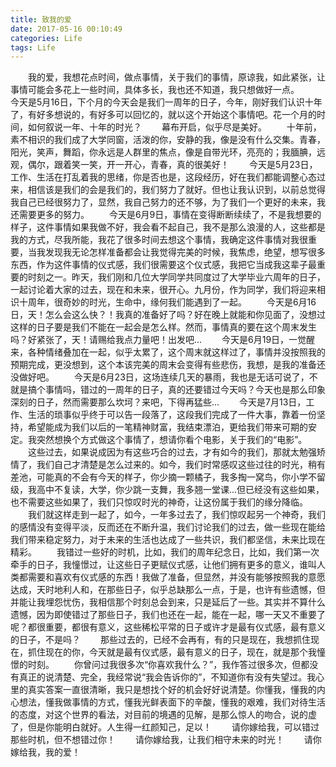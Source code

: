 ```yaml
---
title: 致我的爱
date: 2017-05-16 00:10:49
categories: Life
tags: Life
---
```

&#8195;&#8195;我的爱，我想花点时间，做点事情，关于我们的事情，原谅我，如此紧张，让事情可能会多花上一些时间，具体多长，我也还不知道，我只想做好一点。
&#8195;&#8195;今天是5月16日，下个月的今天会是我们一周年的日子，今年，刚好我们认识十年了，有好多想说的，有好多可以回忆的，就以这个开始这个事情吧。花一个月的时间，如何叙说一年、十年的时光？
&#8195;&#8195;幕布开启，似乎尽是美好。
&#8195;&#8195;十年前，素不相识的我们成了大学同窗，活泼的你，安静的我，像是没有什么交集。青春，阳光，笑声，舞蹈，你永远是人群里的焦点，像是自带光环，亮亮的；我腼腆，远观，偶尔，跟着笑一笑，开一开心，青春，真的很美好！
&#8195;&#8195;今天是5月23日，工作、生活在打乱着我的思绪，你是否也是，这段经历，好在我们都能调整心态过来，相信该是我们的会是我们的，我们努力了就好。但也让我认识到，以前总觉得我自己已经很努力了，显然，我自己努力的还不够，为了我们一个更好的未来，我还需要更多的努力。
&#8195;&#8195;今天是6月9日，事情在变得断断续续了，不是我想要的样子，这件事情如果我做不好，我会看不起自己，我不是那么浪漫的人，这些都是我的方式，尽我所能，我花了很多时间去想这个事情，我确定这件事情对我很重要，当我发现我无论怎样准备都会让我觉得完美的时候，我焦虑，绝望，想写很多东西，作为这件事情的仪式感，我们很需要这个仪式感，我把它当成我这辈子最重要的时刻之一。昨天，我们刚和几位大学同学共同度过了大学毕业六周年的日子，一起讨论着大家的过去，现在和未来，很开心。九月份，作为同学，我们将迎来相识十周年，很奇妙的时光，生命中，缘何我们能遇到了一起。
&#8195;&#8195;今天是6月16日，天！怎么会这么快？！我真的准备好了吗？好在晚上就能和你见面了，没想过这样的日子要是我们不能在一起会是怎么样。然而，事情真的要在这个周末发生吗？好紧张了，天！请赐给我点力量吧！出发吧...
&#8195;&#8195;今天是6月19日，一觉醒来，各种情绪叠加在一起，似乎太累了，这个周末就这样过了，事情并没按照我的预期完成，更没想到，这个本该完美的周末会变得有些悲伤，我想，是我的准备还没做好吧。
&#8195;&#8195;今天是6月23日，这场连续几天的暴雨，我也是无话可说了，不就是搞个事情吗，错过的一周年的日子，真的还要错过今天吗？今天也是那么印象深刻的日子，然而需要那么坎坷？来吧，下得再猛些...
&#8195;&#8195;今天是7月13日，工作、生活的琐事似乎终于可以告一段落了，这段我们完成了一件大事，靠着一份坚持，希望能成为我们以后的一笔精神财富，我结束漂泊，更给我们带来可期的安定。我突然想换个方式做这个事情了，想请你看个电影，关于我们的“电影”。
&#8195;&#8195;这些过去，如果说成因为有这些巧合的过去，才有如今的我们，那就太勉强矫情了，我们自己才清楚是怎么过来的。如今，我们时常感叹这些过往的时光，稍有差池，可能真的不会有今天的样子，你少摘一颗橘子，我多掏一窝鸟，你小学不留级，我高中不复读，大学，你少跳一支舞，我多翘一堂课...但已经没有这些如果，也不需要这些如果了，我们只惊叹时光的神奇，让这份属于我们的缘分降临。
&#8195;&#8195;我们就这样走到一起了，如今，一年多过去了，我们惊叹起另一个神奇，我们的感情没有变得平淡，反而还在不断升温，我们讨论我们的过去，做一些现在能给我们带来稳定努力，对于未来的生活也达成了一些共识，我们都坚信，未来比现在精彩。
&#8195;&#8195;我错过一些好的时机，比如，我们的周年纪念日，比如，我们第一次牵手的日子，我憧憬过，让这些日子更赋仪式感，让他们拥有更多的意义，谁叫人类都需要和喜欢有仪式感的东西！我做了准备，但显然，并没有能够按照我的意愿达成，天时地利人和，在那些日子，似乎总缺那么一点，于是，也许有些遗憾，但并能让我埋怨忧伤，我相信那个时刻总会到来，只是延后了一些。其实并不算什么遗憾，因为即使错过了那些日子，我们也还在一起，能在一起，哪一天又不重要了呢？都很重要，都很有意义，这些稀松平常的日子或许才是最有仪式感，最有意义的日子，不是吗？
&#8195;&#8195;那些过去的，已经不会再有，有的只是现在，我想抓住现在，抓住现在的你，今天就是最有仪式感，最有意义的日子，现在，就是那个我憧憬的时刻。
&#8195;&#8195;你曾问过我很多次“你喜欢我什么？”，我作答过很多次，但都没有真正的说清楚、完全，我经常说“我会告诉你的”，不知道你有没有失望过。我心里的真实答案一直很清晰，我只是想找个好的机会好好说清楚。你懂我，懂我的内心想法，懂我做事情的方式，懂我光鲜表面下的辛酸，懂我的艰难，我们对待生活的态度，对这个世界的看法，对目前的境遇的见解，是那么惊人的吻合，说的虚了，但是你能明白就好。人生得一红颜知己，足以！
&#8195;&#8195;请你嫁给我，可以错过那些时机，但不想错过你！
&#8195;&#8195;请你嫁给我，让我们相守未来的时光！
&#8195;&#8195;请你嫁给我，我的爱！
